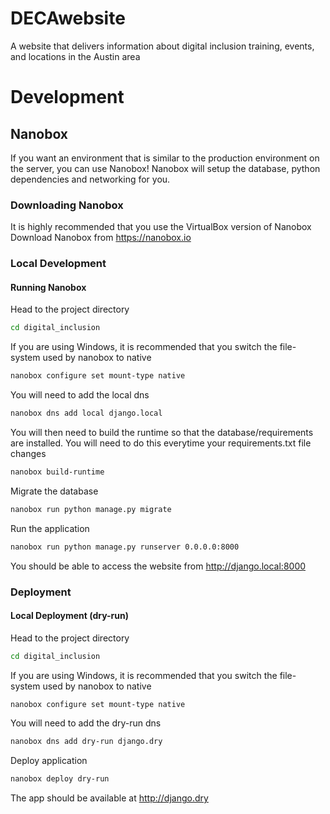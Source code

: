 # DECAwebsite
A website that delivers information about digital inclusion training, events, and locations in the Austin area

# Development
## Nanobox
If you want an environment that is similar to the production environment on the server, you can use Nanobox!
Nanobox will setup the database, python dependencies and networking for you. 
### Downloading Nanobox
It is highly recommended that you use the VirtualBox version of Nanobox
Download Nanobox from https://nanobox.io
### Local Development
#### Running Nanobox
Head to the project directory
```bash
cd digital_inclusion
```
If you are using Windows, it is recommended that you switch the file-system used by nanobox to native
```bash
nanobox configure set mount-type native
```
You will need to add the local dns
```bash
nanobox dns add local django.local
```
You will then need to build the runtime so that the database/requirements are installed. You will need to do this everytime your requirements.txt file changes
```bash
nanobox build-runtime
```
Migrate the database
```bash
nanobox run python manage.py migrate
```
Run the application
```bash
nanobox run python manage.py runserver 0.0.0.0:8000
```
You should be able to access the website from http://django.local:8000
### Deployment
#### Local Deployment (dry-run)
Head to the project directory
```bash
cd digital_inclusion
```
If you are using Windows, it is recommended that you switch the file-system used by nanobox to native
```bash
nanobox configure set mount-type native
```
You will need to add the dry-run dns
```bash
nanobox dns add dry-run django.dry
```
Deploy application
```bash
nanobox deploy dry-run
```
The app should be available at http://django.dry


